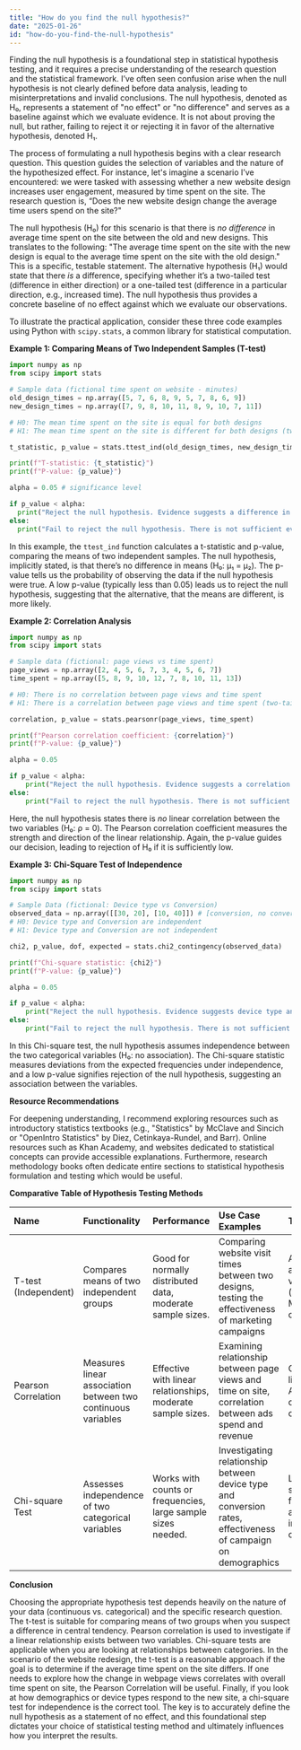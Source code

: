 ```yaml
---
title: "How do you find the null hypothesis?"
date: "2025-01-26"
id: "how-do-you-find-the-null-hypothesis"
---
```


Finding the null hypothesis is a foundational step in statistical hypothesis testing, and it requires a precise understanding of the research question and the statistical framework. I’ve often seen confusion arise when the null hypothesis is not clearly defined before data analysis, leading to misinterpretations and invalid conclusions. The null hypothesis, denoted as H₀, represents a statement of "no effect" or "no difference" and serves as a baseline against which we evaluate evidence. It is not about proving the null, but rather, failing to reject it or rejecting it in favor of the alternative hypothesis, denoted H₁.

The process of formulating a null hypothesis begins with a clear research question. This question guides the selection of variables and the nature of the hypothesized effect. For instance, let's imagine a scenario I’ve encountered: we were tasked with assessing whether a new website design increases user engagement, measured by time spent on the site. The research question is, “Does the new website design change the average time users spend on the site?"

The null hypothesis (H₀) for this scenario is that there is *no difference* in average time spent on the site between the old and new designs. This translates to the following: "The average time spent on the site with the new design is equal to the average time spent on the site with the old design." This is a specific, testable statement. The alternative hypothesis (H₁) would state that there *is* a difference, specifying whether it’s a two-tailed test (difference in either direction) or a one-tailed test (difference in a particular direction, e.g., increased time). The null hypothesis thus provides a concrete baseline of no effect against which we evaluate our observations.

To illustrate the practical application, consider these three code examples using Python with `scipy.stats`, a common library for statistical computation.

**Example 1: Comparing Means of Two Independent Samples (T-test)**

```python
import numpy as np
from scipy import stats

# Sample data (fictional time spent on website - minutes)
old_design_times = np.array([5, 7, 6, 8, 9, 5, 7, 8, 6, 9])
new_design_times = np.array([7, 9, 8, 10, 11, 8, 9, 10, 7, 11])

# H0: The mean time spent on the site is equal for both designs
# H1: The mean time spent on the site is different for both designs (two-tailed test)

t_statistic, p_value = stats.ttest_ind(old_design_times, new_design_times)

print(f"T-statistic: {t_statistic}")
print(f"P-value: {p_value}")

alpha = 0.05 # significance level

if p_value < alpha:
  print("Reject the null hypothesis. Evidence suggests a difference in mean times.")
else:
  print("Fail to reject the null hypothesis. There is not sufficient evidence to indicate a difference.")
```

In this example, the `ttest_ind` function calculates a t-statistic and p-value, comparing the means of two independent samples. The null hypothesis, implicitly stated, is that there’s no difference in means (H₀: μ₁ = μ₂). The p-value tells us the probability of observing the data if the null hypothesis were true. A low p-value (typically less than 0.05) leads us to reject the null hypothesis, suggesting that the alternative, that the means are different, is more likely.

**Example 2: Correlation Analysis**

```python
import numpy as np
from scipy import stats

# Sample data (fictional: page views vs time spent)
page_views = np.array([2, 4, 5, 6, 7, 3, 4, 5, 6, 7])
time_spent = np.array([5, 8, 9, 10, 12, 7, 8, 10, 11, 13])

# H0: There is no correlation between page views and time spent
# H1: There is a correlation between page views and time spent (two-tailed test)

correlation, p_value = stats.pearsonr(page_views, time_spent)

print(f"Pearson correlation coefficient: {correlation}")
print(f"P-value: {p_value}")

alpha = 0.05

if p_value < alpha:
    print("Reject the null hypothesis. Evidence suggests a correlation between variables.")
else:
    print("Fail to reject the null hypothesis. There is not sufficient evidence to indicate a correlation.")
```

Here, the null hypothesis states there is *no* linear correlation between the two variables (H₀: ρ = 0). The Pearson correlation coefficient measures the strength and direction of the linear relationship. Again, the p-value guides our decision, leading to rejection of H₀ if it is sufficiently low.

**Example 3: Chi-Square Test of Independence**

```python
import numpy as np
from scipy import stats

# Sample Data (fictional: Device type vs Conversion)
observed_data = np.array([[30, 20], [10, 40]]) # [conversion, no conversion] rows: Desktop, Mobile
# H0: Device type and Conversion are independent
# H1: Device type and Conversion are not independent

chi2, p_value, dof, expected = stats.chi2_contingency(observed_data)

print(f"Chi-square statistic: {chi2}")
print(f"P-value: {p_value}")

alpha = 0.05

if p_value < alpha:
    print("Reject the null hypothesis. Evidence suggests device type and conversion are not independent.")
else:
    print("Fail to reject the null hypothesis. There is not sufficient evidence to indicate that device type and conversion are not independent.")
```

In this Chi-square test, the null hypothesis assumes independence between the two categorical variables (H₀: no association). The Chi-square statistic measures deviations from the expected frequencies under independence, and a low p-value signifies rejection of the null hypothesis, suggesting an association between the variables.

**Resource Recommendations**

For deepening understanding, I recommend exploring resources such as introductory statistics textbooks (e.g., "Statistics" by McClave and Sincich or "OpenIntro Statistics" by Diez, Cetinkaya-Rundel, and Barr). Online resources such as Khan Academy, and websites dedicated to statistical concepts can provide accessible explanations. Furthermore, research methodology books often dedicate entire sections to statistical hypothesis formulation and testing which would be useful.

**Comparative Table of Hypothesis Testing Methods**

| Name                     | Functionality                                                                 | Performance                             | Use Case Examples                                                                                | Trade-offs                                                                           |
| :----------------------- | :---------------------------------------------------------------------------- | :-------------------------------------- | :------------------------------------------------------------------------------------------------ | :----------------------------------------------------------------------------------- |
| T-test (Independent)     | Compares means of two independent groups                                      | Good for normally distributed data, moderate sample sizes. | Comparing website visit times between two designs, testing the effectiveness of marketing campaigns | Assumes normality and equal variances (homoscedasticity). More sensitive to outliers. |
| Pearson Correlation      | Measures linear association between two continuous variables                   | Effective with linear relationships, moderate sample sizes.  | Examining relationship between page views and time on site, correlation between ads spend and revenue | Only captures linear relationships. Affected by outliers. Requires continuous data.  |
| Chi-square Test        | Assesses independence of two categorical variables                             | Works with counts or frequencies, large sample sizes needed.        | Investigating relationship between device type and conversion rates, effectiveness of campaign on demographics | Less precise with small expected frequencies, assumes independence of categories.              |

**Conclusion**

Choosing the appropriate hypothesis test depends heavily on the nature of your data (continuous vs. categorical) and the specific research question. The t-test is suitable for comparing means of two groups when you suspect a difference in central tendency. Pearson correlation is used to investigate if a linear relationship exists between two variables. Chi-square tests are applicable when you are looking at relationships between categories. In the scenario of the website redesign, the t-test is a reasonable approach if the goal is to determine if the average time spent on the site differs. If one needs to explore how the change in webpage views correlates with overall time spent on site, the Pearson Correlation will be useful. Finally, if you look at how demographics or device types respond to the new site, a chi-square test for independence is the correct tool. The key is to accurately define the null hypothesis as a statement of no effect, and this foundational step dictates your choice of statistical testing method and ultimately influences how you interpret the results.
